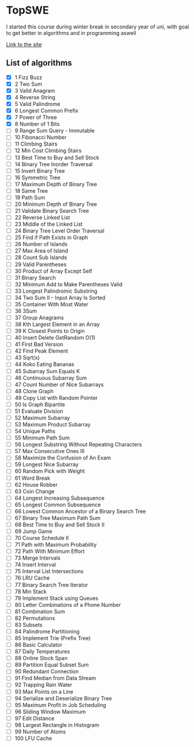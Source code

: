 # TopSWE
I started this course during winter break in secondary year of uni, with goal to get better in algorithms and in programming aswell <br>

[Link to the site](https://topswe.com/)


## List of algorithms
- [x] 1	Fizz Buzz
- [x] 2	Two Sum
- [x] 3	Valid Anagram
- [x] 4	Reverse String
- [x] 5	Valid Palindrome
- [x] 6	Longest Common Prefix
- [x] 7	Power of Three
- [x] 8	Number of 1 Bits
- [ ] 9	Range Sum Query - Immutable
- [ ] 10	Fibonacci Number
- [ ] 11	Climbing Stairs
- [ ] 12	Min Cost Climbing Stairs
- [ ] 13	Best Time to Buy and Sell Stock
- [ ] 14	Binary Tree Inorder Traversal
- [ ] 15	Invert Binary Tree
- [ ] 16	Symmetric Tree
- [ ] 17	Maximum Depth of Binary Tree
- [ ] 18	Same Tree
- [ ] 19	Path Sum
- [ ] 20	Minimum Depth of Binary Tree
- [ ] 21	Validate Binary Search Tree
- [ ] 22	Reverse Linked List
- [ ] 23	Middle of the Linked List
- [ ] 24	Binary Tree Level Order Traversal
- [ ] 25	Find if Path Exists in Graph
- [ ] 26	Number of Islands
- [ ] 27	Max Area of Island
- [ ] 28	Count Sub Islands
- [ ] 29	Valid Parentheses
- [ ] 30	Product of Array Except Self
- [ ] 31	Binary Search
- [ ] 32	Minimum Add to Make Parentheses Valid
- [ ] 33	Longest Palindromic Substring
- [ ] 34	Two Sum II - Input Array Is Sorted
- [ ] 35	Container With Most Water
- [ ] 36	3Sum
- [ ] 37	Group Anagrams
- [ ] 38	Kth Largest Element in an Array
- [ ] 39	K Closest Points to Origin
- [ ] 40	Insert Delete GetRandom O(1)
- [ ] 41	First Bad Version
- [ ] 42	Find Peak Element
- [ ] 43	Sqrt(x)
- [ ] 44	Koko Eating Bananas
- [ ] 45	Subarray Sum Equals K
- [ ] 46	Continuous Subarray Sum
- [ ] 47	Count Number of Nice Subarrays
- [ ] 48	Clone Graph
- [ ] 49	Copy List with Random Pointer
- [ ] 50	Is Graph Bipartite
- [ ] 51	Evaluate Division
- [ ] 52	Maximum Subarray
- [ ] 53	Maximum Product Subarray
- [ ] 54	Unique Paths
- [ ] 55	Minimum Path Sum
- [ ] 56	Longest Substring Without Repeating Characters
- [ ] 57	Max Consecutive Ones III
- [ ] 58	Maximize the Confusion of An Exam
- [ ] 59	Longest Nice Subarray
- [ ] 60	Random Pick with Weight
- [ ] 61	Word Break
- [ ] 62	House Robber
- [ ] 63	Coin Change
- [ ] 64	Longest Increasing Subsequence
- [ ] 65	Longest Common Subsequence
- [ ] 66	Lowest Common Ancestor of a Binary Search Tree
- [ ] 67	Binary Tree Maximum Path Sum
- [ ] 68	Best Time to Buy and Sell Stock II
- [ ] 69	Jump Game
- [ ] 70	Course Schedule II
- [ ] 71	Path with Maximum Probability
- [ ] 72	Path With Minimum Effort
- [ ] 73	Merge Intervals
- [ ] 74	Insert Interval
- [ ] 75	Interval List Intersections
- [ ] 76	LRU Cache
- [ ] 77	Binary Search Tree Iterator
- [ ] 78	Min Stack
- [ ] 79	Implement Stack using Queues
- [ ] 80	Letter Combinations of a Phone Number
- [ ] 81	Combination Sum
- [ ] 82	Permutations
- [ ] 83	Subsets
- [ ] 84	Palindrome Partitioning
- [ ] 85	Implement Trie (Prefix Tree)
- [ ] 86	Basic Calculator
- [ ] 87	Daily Temperatures
- [ ] 88	Online Stock Span
- [ ] 89	Partition Equal Subset Sum
- [ ] 90	Redundant Connection
- [ ] 91	Find Median from Data Stream
- [ ] 92	Trapping Rain Water
- [ ] 93	Max Points on a Line
- [ ] 94	Serialize and Deserialize Binary Tree
- [ ] 95	Maximum Profit in Job Scheduling
- [ ] 96	Sliding Window Maximum
- [ ] 97	Edit Distance
- [ ] 98	Largest Rectangle in Histogram
- [ ] 99	Number of Atoms
- [ ] 100	LFU Cache
